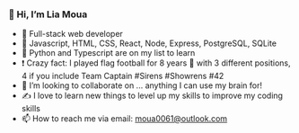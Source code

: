 ### 👋 Hi, I’m Lia Moua
- 👀 Full-stack web developer
- 🌱 Javascript, HTML, CSS, React, Node, Express, PostgreSQL, SQLite
- 🎯 Python and Typescript are on my list to learn
- ❗ Crazy fact: I played flag football for 8 years 🏈 with 3 different positions, 4 if you include Team Captain #Sirens #Showrens #42
- 💞️ I’m looking to collaborate on ... anything I can use my brain for!
- ✍️ I love to learn new things to level up my skills to improve my coding skills
- 📫 How to reach me via email: moua0061@outlook.com

<!---
moua0061/moua0061 is a ✨ special ✨ repository because its `README.md` (this file) appears on your GitHub profile.
You can click the Preview link to take a look at your changes.
--->
